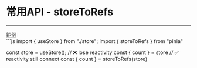 <h1>常用API - storeToRefs</h1>
<hr>
<div class="mt-2 mb-1">
  <a  href="http://localhost:6066" target="_blank">範例</a>
</div>
```js
import { useStore } from "./store";
import { storeToRefs  } from "pinia"

const store = useStore();
// ❌ lose reactivity
const { count } = store
// ✅ reactivity still connect
const { count } = storeToRefs(store)
```